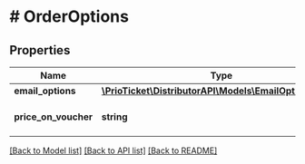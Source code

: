 # # OrderOptions

## Properties

Name | Type | Description | Notes
------------ | ------------- | ------------- | -------------
**email_options** | [**\PrioTicket\DistributorAPI\Models\EmailOptionsModel**](EmailOptionsModel.md) |  | [optional]
**price_on_voucher** | **string** | Show price on voucher. | [optional] [default to 'true']

[[Back to Model list]](../../README.md#models) [[Back to API list]](../../README.md#endpoints) [[Back to README]](../../README.md)

